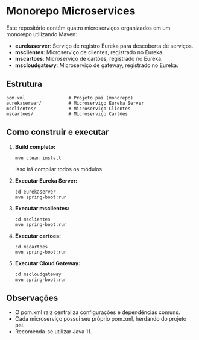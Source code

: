 # Monorepo Microservices

Este repositório contém quatro microserviços organizados em um monorepo utilizando Maven:

- **eurekaserver**: Serviço de registro Eureka para descoberta de serviços.
- **msclientes**: Microserviço de clientes, registrado no Eureka.
- **mscartoes**: Microserviço de cartões, registrado no Eureka.
- **mscloudgatewy**: Microserviço de gateway, registrado no Eureka.

## Estrutura

```
pom.xml                # Projeto pai (monorepo)
eurekaserver/          # Microserviço Eureka Server
msclientes/            # Microserviço Clientes
mscartoes/             # Microserviço Cartões
```

## Como construir e executar

1. **Build completo:**
   ```
   mvn clean install
   ```
   Isso irá compilar todos os módulos.

2. **Executar Eureka Server:**
   ```
   cd eurekaserver
   mvn spring-boot:run
   ```

3. **Executar msclientes:**
   ```
   cd msclientes
   mvn spring-boot:run
   ```
4. **Executar cartoes:**
   ```
   cd mscartoes
   mvn spring-boot:run
   ```
5. **Executar Cloud Gateway:**
   ```
   cd mscloudgateway
   mvn spring-boot:run
   ```

## Observações
- O pom.xml raiz centraliza configurações e dependências comuns.
- Cada microserviço possui seu próprio pom.xml, herdando do projeto pai.
- Recomenda-se utilizar Java 11.